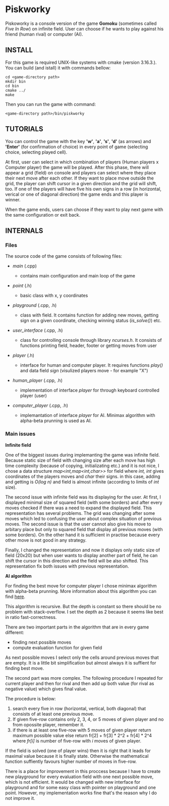 # Piskworky

Piskoworky is a console version of the game **Gomoku** (sometimes called *Five In Row*) on infinite field. User can choose if he wants to play against his friend (human rival) or computer (AI).

## INSTALL

For this game is required UNIX-like systems with cmake (version 3.16.3.). You can build (and istall) it with commands bellow:
```
cd <game-directory path>
mkdir bin
cd bin
cmake ../
make
```
Then you can run the game with command:
``` 
<game-directory path>/bin/piskworky 
```

## TUTORIALS

You can control the game with the key **'w'**, **'a'**, **'s'**, **'d'** (as arrows) and **'Enter'** (for confirmation of choice) in every point of game (selecting choice, selecting played cell).

At first, user can select in which combination of players (Human players x Computer player) the game will be played. After this phase, there will appear a grid (field) on console and players can select where they place their next move after each other. If they want to place move outside the grid, the player can shift cursor in a given direction and the grid will shift, too. If one of the players will have five his own signs in a row (in horizontal, verical or one of diagonal direction) the game ends and this player is winner.

When the game ends, users can choose if they want to play next game with the same configuration or exit back.


## INTERNALS

### Files

The source code of the game consists of following files:

+ *main* (.cpp)
  + contains main configuration and main loop of the game

+ *point* (.h)
  + basic class with x, y coordinates

+ *playground* (.cpp, .h)
  + class with field. It contains function for adding new moves, getting sign on a given coordinate, checking winning status (*is_solve()*) etc.
  
+ *user_interface* (.cpp, .h)
  + class for controlling console through library *ncurses.h*. It consists of functions printing field, header, footer or getting moves from user

+ *player* (.h)
  + interface for human and computer player. It requires functions *play()* and data field *sign* (visulized players move - for example "X")

+ *human_player* (.cpp, .h)
  + implementation of interface *player* for through keyboard controlled player (user)

+ *computer_player* (.cpp, .h)
  + implemantation of interface *player* for AI. Minimax algorithm with alpha-beta prunning is used as AI.

### Main issues

**Infinite field**

One of the biggest issues during implemanting the game was infinite field. Because static size of field with changing size after each move has high time complexity (because of copying, initializating etc.) and it is not nice, I chose a data structure *map<int,map<int,char>>* for field where *int, int* gives coordinates of the players moves and *char* their signs. in this case, adding and getting is *O(log n)* and field is almost infinite (according to limits of *int* size).

The second issue with infinite field was its displaying for the user. At first, I displayed minimal size of squared field (with some borders) and after every moves checked if there was a need to expand the displayed field. This representation has several problems. The grid was changing after some moves which led to confusing the user about complex situation of previous moves. The second issue is that the user cannot also give his move to arbitary place but only to squared field that display all previous moves (with some borders). On the other hand it is sufficient in practise because every other move is not good in any strategy.

Finally, I changed the representation and now it displays only static size of field (20x20) but when user wants to display another part of field, he can shift  the cursor in this direction and the field will be also shifted. This representation fix both issues with previous representation.

**AI algorithm**

For finding the best move for computer player I chose minimax algorithm with alpha-beta prunning. More information about this algorithm you can find [here](https://en.wikipedia.org/wiki/Alpha%E2%80%93beta_pruning).

This algorithm is recursive. But the depth is constant so there should be no problem with stack-overflow. I set the depth as 2 because it seems like best in ratio fast-correctness.

There are two important parts in the algorithm that are in every game different:

+ finding next possible moves
+ compute evaluation function for given field

As next possible moves I select only the cells around previous moves that are empty. It is a little bit simplification but almost always it is suffient for finding best move.

The second part was more complex. The following procedure I repeated for current player and then for rival and then add up both value (for rival as negative value) which gives final value.

The procedure is below:

1. search every five in row (horizontal, vertical, both diagonal) that consists of at least one previous move.
2. If given five-row contains only 2, 3, 4, or 5 moves of given player and no from opossite player, remember it.
3. if there is at least one five-row with 5 moves of given player return maximum possible value else return fr[2] + fr[3] * 2^2 + fr[4] * 2^4 where *fr[i]* is number of five-row with *i* moves of given player.

If the field is solved (one of player wins) then it is right that it leads for maximal value because it is finally state. Otherwise the mathematical function suffiently favours higher number of moves in five-row.

There is a place for improvement in this proccess because I have to create new playground for every evaluation field with one next possible move, which is not efficient. It would be changed with new interface for playground and for some easy class with pointer on playground and one point. However, my implementation works fine that's the reason why I do not improve it. 